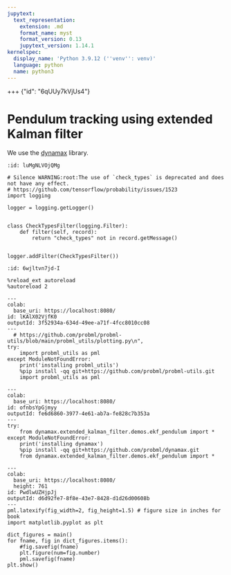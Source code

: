 ```yaml
---
jupytext:
  text_representation:
    extension: .md
    format_name: myst
    format_version: 0.13
    jupytext_version: 1.14.1
kernelspec:
  display_name: 'Python 3.9.12 (''venv'': venv)'
  language: python
  name: python3
---
```


+++ {"id": "6qUUy7kVjUs4"}

# Pendulum tracking using extended Kalman filter

We use the [dynamax](https://github.com/probml/dynamax/blob/main/dynamax/) library.

```{code-cell} ipython3
:id: luMgNLVOjQMg

# Silence WARNING:root:The use of `check_types` is deprecated and does not have any effect.
# https://github.com/tensorflow/probability/issues/1523
import logging

logger = logging.getLogger()


class CheckTypesFilter(logging.Filter):
    def filter(self, record):
        return "check_types" not in record.getMessage()


logger.addFilter(CheckTypesFilter())
```

```{code-cell} ipython3
:id: 6wjltvn7jd-I

%reload_ext autoreload
%autoreload 2
```

```{code-cell} ipython3
---
colab:
  base_uri: https://localhost:8080/
id: lKAlX02VjfK0
outputId: 3f52934a-634d-49ee-a71f-4fcc8010cc08
---
  # https://github.com/probml/probml-utils/blob/main/probml_utils/plotting.py\n",
try:
    import probml_utils as pml
except ModuleNotFoundError:
    print('installing probml_utils')
    %pip install -qq git+https://github.com/probml/probml-utils.git
    import probml_utils as pml
```

```{code-cell} ipython3
---
colab:
  base_uri: https://localhost:8080/
id: ofnbsYpGjmyy
outputId: fe6d6860-3977-4e61-ab7a-fe828c7b353a
---
try:
    from dynamax.extended_kalman_filter.demos.ekf_pendulum import *
except ModuleNotFoundError:
    print('installing dynamax')
    %pip install -qq git+https://github.com/probml/dynamax.git
    from dynamax.extended_kalman_filter.demos.ekf_pendulum import *
```

```{code-cell} ipython3
---
colab:
  base_uri: https://localhost:8080/
  height: 761
id: PwdlwUZHjpJj
outputId: d6d92fe7-8f8e-43e7-8428-d1d26d00608b
---
pml.latexify(fig_width=2, fig_height=1.5) # figure size in inches for book
import matplotlib.pyplot as plt

dict_figures = main()
for fname, fig in dict_figures.items():
    #fig.savefig(fname)
    plt.figure(num=fig.number)
    pml.savefig(fname)
plt.show()
```
